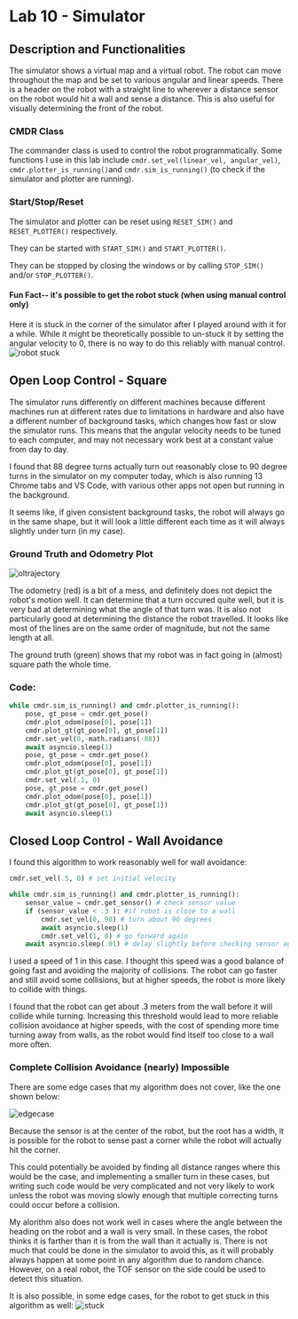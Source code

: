 # Lab 10 - Simulator

## Description and Functionalities
The simulator shows a virtual map and a virtual robot. The robot can move throughout the map and be set to various angular and linear speeds. There is a header on the robot with a straight line to wherever a distance sensor on the robot would hit a wall and sense a distance. This is also useful for visually determining the front of the robot.

### CMDR Class
The commander class is used to control the robot programmatically. Some functions I use in this lab include `cmdr.set_vel(linear_vel, angular_vel)`, `cmdr.plotter_is_running()`and `cmdr.sim_is_running()` (to check if the simulator and plotter are running).

### Start/Stop/Reset
The simulator and plotter can be reset using `RESET_SIM()` and `RESET_PLOTTER()` respectively.

They can be started with `START_SIM()` and `START_PLOTTER()`.

They can be stopped by closing the windows or by calling `STOP_SIM()` and/or `STOP_PLOTTER()`.

#### Fun Fact-- it's possible to get the robot stuck (when using manual control only)
Here it is stuck in the corner of the simulator after I played around with it for a while. While it might be theoretically possible to un-stuck it by setting the angular velocity to 0, there is no way to do this reliably with manual control.
![robot stuck](../images/lab10_robotstuck.PNG)


## Open Loop Control - Square
The simulator runs differently on different machines because different machines run at different rates due to limitations in hardware and also have a different number of background tasks, which changes how fast or slow the simulator runs. This means that the angular velocity needs to be tuned to each computer, and may not necessary work best at a constant value from day to day.

I found that 88 degree turns actually turn out reasonably close to 90 degree turns in the simulator on my computer today, which is also running 13 Chrome tabs and VS Code, with various other apps not open but running in the background.

It seems like, if given consistent background tasks, the robot will always go in the same shape, but it will look a little different each time as it will always slightly under turn (in my case).

### Ground Truth and Odometry Plot
![oltrajectory](../images/lab10_OL_trajectory.PNG)

The odometry (red) is a bit of a mess, and definitely does not depict the robot's motion well. It can determine that a turn occured quite well, but it is very bad at determining what the angle of that turn was. It is also not particularly good at determining the distance the robot travelled. It looks like most of the lines are on the same order of magnitude, but not the same length at all.

The ground truth (green) shows that my robot was in fact going in (almost) square path the whole time.


### Code:
```py
while cmdr.sim_is_running() and cmdr.plotter_is_running():
    pose, gt_pose = cmdr.get_pose()
    cmdr.plot_odom(pose[0], pose[1])
    cmdr.plot_gt(gt_pose[0], gt_pose[1])
    cmdr.set_vel(0,-math.radians(-88))
    await asyncio.sleep(1)
    pose, gt_pose = cmdr.get_pose()
    cmdr.plot_odom(pose[0], pose[1])
    cmdr.plot_gt(gt_pose[0], gt_pose[1])
    cmdr.set_vel(.1, 0)
    pose, gt_pose = cmdr.get_pose()
    cmdr.plot_odom(pose[0], pose[1])
    cmdr.plot_gt(gt_pose[0], gt_pose[1])
    await asyncio.sleep(1)
```

## Closed Loop Control - Wall Avoidance
I found this algorithm to work reasonably well for wall avoidance:

```py
cmdr.set_vel(.5, 0) # set initial velocity

while cmdr.sim_is_running() and cmdr.plotter_is_running():
    sensor_value = cmdr.get_sensor() # check sensor value
    if (sensor_value < .3 ): #if robot is close to a wall
        cmdr.set_vel(0, 90) # turn about 90 degrees
        await asyncio.sleep(1)
        cmdr.set_vel(1, 0) # go forward again
    await asyncio.sleep(.01) # delay slightly before checking sensor again
```
I used a speed of 1 in this case. I thought this speed was a good balance of going fast and avoiding the majority of collisions. The robot can go faster and still avoid some collisions, but at higher speeds, the robot is more likely to collide with things.

I found that the robot can get about .3 meters from the wall before it will collide while turning. Increasing this threshold would lead to more reliable collision avoidance at higher speeds, with the cost of spending more time turning away from walls, as the robot would find itself too close to a wall more often.

### Complete Collision Avoidance (nearly) Impossible
There are some edge cases that my algorithm does not cover, like the one shown below:

![edgecase](../images/lab10_edgecase.PNG)

Because the sensor is at the center of the robot, but the root has a width, it is possible for the robot to sense past a corner while the robot will actually hit the corner.

This could potentially be avoided by finding all distance ranges where this would be the case, and implementing a smaller turn in these cases, but writing such code would be very complicated and not very likely to work unless the robot was moving slowly enough that multiple correcting turns could occur before a collision.

My alorithm also does not work well in cases where the angle between the heading on the robot and a wall is very small. In these cases, the robot thinks it is farther than it is from the wall than it actually is. There is not much that could be done in the simulator to avoid this, as it will probably always happen at some point in any algorithm due to random chance. However, on a real robot, the TOF sensor on the side could be used to detect this situation.

It is also possible, in some edge cases, for the robot to get stuck in this algorithm as well:
![stuck](../images/lab10_botstuck.PNG)